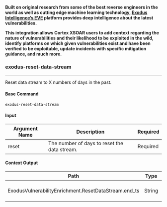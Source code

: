 **Built on original research from some of the best reverse engineers in the world as well as cutting edge machine learning technology,  [Exodus Intelligence’s EVE](https://vpx.exodusintel.com) platform provides deep intelligence about the latest vulnerabilities.**

**This integration allows Cortex XSOAR users to add context regarding the nature of vulnerabilities and their likelihood to be exploited in the wild, identify platforms on which given vulnerabilities exist and have been verified to be exploitable, update incidents with specific mitigation guidance, and much more.**

### exodus-reset-data-stream

***
Reset data stream to X numbers of days in the past.

#### Base Command

`exodus-reset-data-stream`

#### Input

| **Argument Name** | **Description** | **Required** |
| --- | --- | --- |
| reset | The number of days to reset the data stream. | Required |

#### Context Output

| **Path** | **Type** | **Description** |
| --- | --- | --- |
| ExodusVulnerabilityEnrichment.ResetDataStream.end_ts | String | New date data stream is set to. |
